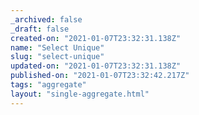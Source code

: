 ```yaml
---
_archived: false
_draft: false
created-on: "2021-01-07T23:32:31.138Z"
name: "Select Unique"
slug: "select-unique"
updated-on: "2021-01-07T23:32:31.138Z"
published-on: "2021-01-07T23:32:42.217Z"
tags: "aggregate"
layout: "single-aggregate.html"
---
```



